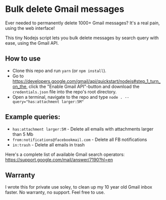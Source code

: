 # Bulk delete Gmail messages

Ever needed to permanently delete 1000+ Gmail messages? It's a real pain, using the web interface!

This tiny Nodejs script lets you bulk delete messages by search query with ease, using the Gmail API.

## How to use

- Clone this repo and run `yarn` (or `npm install`).
- Go to https://developers.google.com/gmail/api/quickstart/nodejs#step_1_turn_on_the, click the "Enable Gmail API"-button and download the `credentials.json` file into the repo's root directory.
- Open a terminal, navigate to the repo and type `node . --query="has:attachment larger:5M"`

## Example queries:

- `has:attachment larger:5M` - Delete all emails with attachments larger than 5 Mb
- `from:notifications@facebookmail.com` - Delete all FB notifications
- `in:trash` - Delete all emails in trash

Here's a complete list of available Gmail search operators: https://support.google.com/mail/answer/7190?hl=en

## Warranty

I wrote this for private use soley, to clean up my 10 year old Gmail inbox faster. No warranty, no support. Feel free to use.
